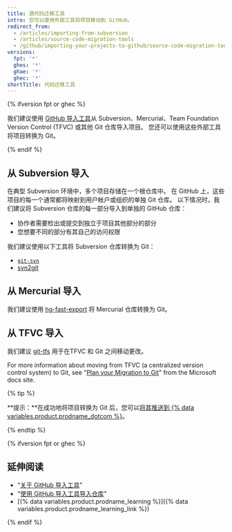 ```yaml
---
title: 源代码迁移工具
intro: 您可以使用外部工具将项目移动到 GitHub。
redirect_from:
  - /articles/importing-from-subversion
  - /articles/source-code-migration-tools
  - /github/importing-your-projects-to-github/source-code-migration-tools
versions:
  fpt: '*'
  ghes: '*'
  ghae: '*'
  ghec: '*'
shortTitle: 代码迁移工具
---
```


{% ifversion fpt or ghec %}

我们建议使用 [GitHub 导入工具](/articles/about-github-importer)从 Subversion、Mercurial、Team Foundation Version Control (TFVC) 或其他 Git 仓库导入项目。 您还可以使用这些外部工具将项目转换为 Git。

{% endif %}

## 从 Subversion 导入

在典型 Subversion 环境中，多个项目存储在一个根仓库中。 在 GitHub 上，这些项目的每一个通常都将映射到用户帐户或组织的单独 Git 仓库。 以下情况时，我们建议将 Subversion 仓库的每一部分导入到单独的 GitHub 仓库：

* 协作者需要检出或提交到独立于项目其他部分的部分
* 您想要不同的部分有其自己的访问权限

我们建议使用以下工具将 Subversion 仓库转换为 Git：

- [`git-svn`](https://git-scm.com/docs/git-svn)
- [svn2git](https://github.com/nirvdrum/svn2git)

## 从 Mercurial 导入

我们建议使用 [hg-fast-export](https://github.com/frej/fast-export) 将 Mercurial 仓库转换为 Git。

## 从 TFVC 导入

我们建议 [git-tfs](https://github.com/git-tfs/git-tfs) 用于在TFVC 和 Git 之间移动更改。

For more information about moving from TFVC (a centralized version control system) to Git, see "[Plan your Migration to Git](https://docs.microsoft.com/devops/develop/git/centralized-to-git)" from the Microsoft docs site.

{% tip %}

**提示：**在成功地将项目转换为 Git 后，您可以[将其推送到 {% data variables.product.prodname_dotcom %}](/github/getting-started-with-github/pushing-commits-to-a-remote-repository/)。

{% endtip %}

{% ifversion fpt or ghec %}

## 延伸阅读

- “[关于 GitHub 导入工具](/articles/about-github-importer)”
- "[使用 GitHub 导入工具导入仓库](/articles/importing-a-repository-with-github-importer)"
- [{% data variables.product.prodname_learning %}]({% data variables.product.prodname_learning_link %})

{% endif %}
